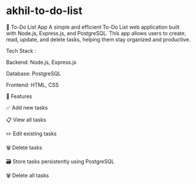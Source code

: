 # akhil-to-do-list
📝 To-Do List App
A simple and efficient To-Do List web application built with Node.js, Express.js, and PostgreSQL. This app allows users to create, read, update, and delete tasks, helping them stay organized and productive.


Tech Stack :

Backend: Node.js, Express.js

Database: PostgreSQL

Frontend: HTML, CSS


🚀 Features

✅ Add new tasks

📋 View all tasks

✏️ Edit existing tasks

🗑️ Delete tasks

🗃️ Store tasks persistently using PostgreSQL

🗑️ Delete all tasks

